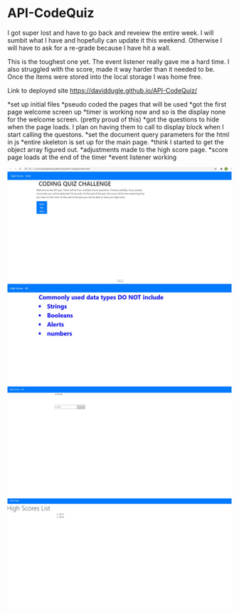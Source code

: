 # API-CodeQuiz

I got super lost and have to go back and reveiew the entire week. I will sumbit what I have and hopefully can update it this weekend. Otherwise I will have to ask for a re-grade because I have hit a wall.

This is the toughest one yet. The event listener really gave me a hard time. I also struggled with the score, made it way harder than it needed to be. Once the items were stored into the local storage I was home free.




Link to deployed site
https://daviddugle.github.io/API-CodeQuiz/




*set up initial files
*pseudo coded the pages that will be used
*got the first page welcome screen up
*timer is working now and so is the display none for the welcome screen. (pretty proud of this)
*got the questions to hide when the page loads. I plan on having them to call to display block when I start calling the questons.
*set the document query parameters for the html in js
*entire skeleton is set up for the main page.
*think I started to get the object array figured out.
*adjustments made to the high score page.
*score page loads at the end of the timer
*event listener working



![First Image](https://github.com/daviddugle/API-CodeQuiz/blob/main/Assets/Screenshot%202020-11-08%20173743.jpg)
![Second Image](https://github.com/daviddugle/API-CodeQuiz/blob/main/Assets/Screenshot%202020-11-08%20173812.jpg)
![Third Image](https://github.com/daviddugle/API-CodeQuiz/blob/main/Assets/Screenshot%202020-11-09%20151442.jpg)
![Forth Image](https://github.com/daviddugle/API-CodeQuiz/blob/main/Assets/Screenshot%202020-11-09%20161312.jpg)


